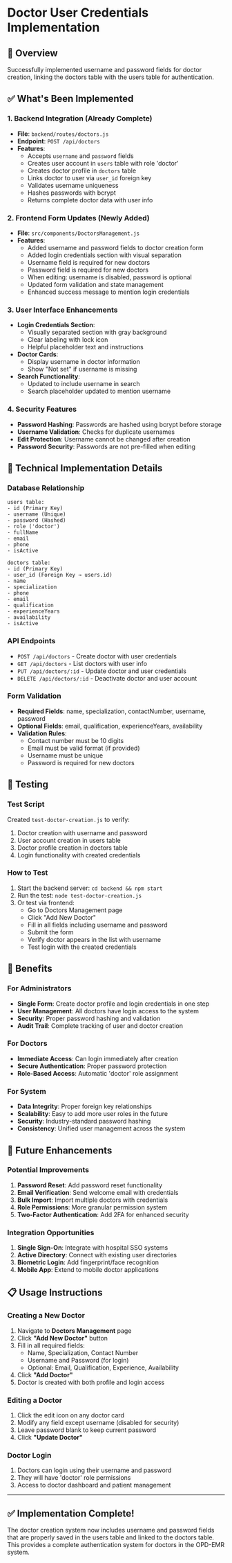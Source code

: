 # Doctor User Credentials Implementation

## 🎯 Overview
Successfully implemented username and password fields for doctor creation, linking the doctors table with the users table for authentication.

## ✅ What's Been Implemented

### 1. **Backend Integration** (Already Complete)
- **File**: `backend/routes/doctors.js`
- **Endpoint**: `POST /api/doctors`
- **Features**:
  - Accepts `username` and `password` fields
  - Creates user account in `users` table with role 'doctor'
  - Creates doctor profile in `doctors` table
  - Links doctor to user via `user_id` foreign key
  - Validates username uniqueness
  - Hashes passwords with bcrypt
  - Returns complete doctor data with user info

### 2. **Frontend Form Updates** (Newly Added)
- **File**: `src/components/DoctorsManagement.js`
- **Features**:
  - Added username and password fields to doctor creation form
  - Added login credentials section with visual separation
  - Username field is required for new doctors
  - Password field is required for new doctors
  - When editing: username is disabled, password is optional
  - Updated form validation and state management
  - Enhanced success message to mention login credentials

### 3. **User Interface Enhancements**
- **Login Credentials Section**: 
  - Visually separated section with gray background
  - Clear labeling with lock icon
  - Helpful placeholder text and instructions
- **Doctor Cards**: 
  - Display username in doctor information
  - Show "Not set" if username is missing
- **Search Functionality**: 
  - Updated to include username in search
  - Search placeholder updated to mention username

### 4. **Security Features**
- **Password Hashing**: Passwords are hashed using bcrypt before storage
- **Username Validation**: Checks for duplicate usernames
- **Edit Protection**: Username cannot be changed after creation
- **Password Security**: Passwords are not pre-filled when editing

## 🔧 Technical Implementation Details

### Database Relationship
```
users table:
- id (Primary Key)
- username (Unique)
- password (Hashed)
- role ('doctor')
- fullName
- email
- phone
- isActive

doctors table:
- id (Primary Key)
- user_id (Foreign Key → users.id)
- name
- specialization
- phone
- email
- qualification
- experienceYears
- availability
- isActive
```

### API Endpoints
- `POST /api/doctors` - Create doctor with user credentials
- `GET /api/doctors` - List doctors with user info
- `PUT /api/doctors/:id` - Update doctor and user credentials
- `DELETE /api/doctors/:id` - Deactivate doctor and user account

### Form Validation
- **Required Fields**: name, specialization, contactNumber, username, password
- **Optional Fields**: email, qualification, experienceYears, availability
- **Validation Rules**:
  - Contact number must be 10 digits
  - Email must be valid format (if provided)
  - Username must be unique
  - Password is required for new doctors

## 🧪 Testing

### Test Script
Created `test-doctor-creation.js` to verify:
1. Doctor creation with username and password
2. User account creation in users table
3. Doctor profile creation in doctors table
4. Login functionality with created credentials

### How to Test
1. Start the backend server: `cd backend && npm start`
2. Run the test: `node test-doctor-creation.js`
3. Or test via frontend:
   - Go to Doctors Management page
   - Click "Add New Doctor"
   - Fill in all fields including username and password
   - Submit the form
   - Verify doctor appears in the list with username
   - Test login with the created credentials

## 🎉 Benefits

### For Administrators
- **Single Form**: Create doctor profile and login credentials in one step
- **User Management**: All doctors have login access to the system
- **Security**: Proper password hashing and validation
- **Audit Trail**: Complete tracking of user and doctor creation

### For Doctors
- **Immediate Access**: Can login immediately after creation
- **Secure Authentication**: Proper password protection
- **Role-Based Access**: Automatic 'doctor' role assignment

### For System
- **Data Integrity**: Proper foreign key relationships
- **Scalability**: Easy to add more user roles in the future
- **Security**: Industry-standard password hashing
- **Consistency**: Unified user management across the system

## 🔮 Future Enhancements

### Potential Improvements
1. **Password Reset**: Add password reset functionality
2. **Email Verification**: Send welcome email with credentials
3. **Bulk Import**: Import multiple doctors with credentials
4. **Role Permissions**: More granular permission system
5. **Two-Factor Authentication**: Add 2FA for enhanced security

### Integration Opportunities
1. **Single Sign-On**: Integrate with hospital SSO systems
2. **Active Directory**: Connect with existing user directories
3. **Biometric Login**: Add fingerprint/face recognition
4. **Mobile App**: Extend to mobile doctor applications

## 📋 Usage Instructions

### Creating a New Doctor
1. Navigate to **Doctors Management** page
2. Click **"Add New Doctor"** button
3. Fill in all required fields:
   - Name, Specialization, Contact Number
   - Username and Password (for login)
   - Optional: Email, Qualification, Experience, Availability
4. Click **"Add Doctor"**
5. Doctor is created with both profile and login access

### Editing a Doctor
1. Click the edit icon on any doctor card
2. Modify any field except username (disabled for security)
3. Leave password blank to keep current password
4. Click **"Update Doctor"**

### Doctor Login
1. Doctors can login using their username and password
2. They will have 'doctor' role permissions
3. Access to doctor dashboard and patient management

---

## ✅ Implementation Complete!

The doctor creation system now includes username and password fields that are properly saved in the users table and linked to the doctors table. This provides a complete authentication system for doctors in the OPD-EMR system.
